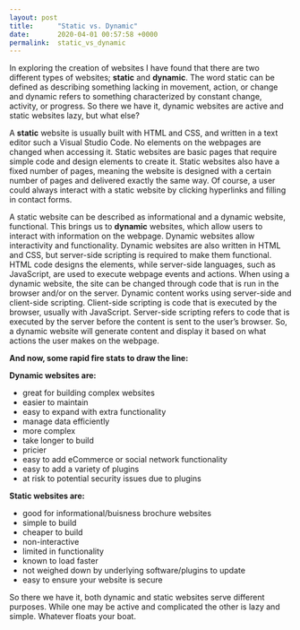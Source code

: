 ```yaml
---
layout: post
title:      "Static vs. Dynamic"
date:       2020-04-01 00:57:58 +0000
permalink:  static_vs_dynamic
---
```



In exploring the creation of websites I have found that there are two different types of websites; **static** and **dynamic**. The word static can be defined as describing something lacking in movement, action, or change and dynamic refers to something characterized by constant change, activity, or progress. So there we have it, dynamic websites are active and static websites lazy, but what else?

A **static** website is usually built with HTML and CSS, and written in a text editor such a Visual Studio Code. No elements on the webpages are changed when accessing it. Static websites are basic pages that require simple code and design elements to create it. Static websites also have a fixed number of pages, meaning the website is designed with a certain number of pages and delivered exactly the same way. Of course, a user could always interact with a static website by clicking hyperlinks and filling in contact forms.

A static website can be described as informational and a dynamic website, functional. This brings us to **dynamic** websites, which allow users to interact with information on the webpage. Dynamic websites allow interactivity and functionality. Dynamic websites are also written in HTML and CSS, but server-side scripting is required to make them functional. HTML code designs the elements, while server-side languages, such as JavaScript, are used to execute webpage events and actions. When using a dynamic website, the site can be changed through code that is run in the browser and/or on the server. Dynamic content works using server-side and client-side scripting. Client-side scripting is code that is executed by the browser, usually with JavaScript. Server-side scripting refers to code that is executed by the server before the content is sent to the user’s browser. So, a dynamic website will generate content and display it based on what actions the user makes on the webpage.

**And now, some rapid fire stats to draw the line:**

**Dynamic websites are:**

* great for building complex websites
* easier to maintain
* easy to expand with extra functionality
* manage data efficiently
* more complex
* take longer to build
* pricier
* easy to add eCommerce or social network functionality
* easy to add a variety of plugins
* at risk to potential security issues due to plugins

**Static websites are:**

* good for informational/buisness brochure websites
* simple to build
* cheaper to build
* non-interactive
* limited in functionality
* known to load faster
* not weighed down by underlying software/plugins to update
* easy to ensure your website is secure

So there we have it, both dynamic and static websites serve different purposes. While one may be active and complicated the other is lazy and simple. Whatever floats your boat.
